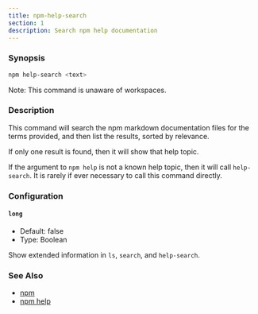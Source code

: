```yaml
---
title: npm-help-search
section: 1
description: Search npm help documentation
---
```


### Synopsis

```bash
npm help-search <text>
```

Note: This command is unaware of workspaces.

### Description

This command will search the npm markdown documentation files for the terms
provided, and then list the results, sorted by relevance.

If only one result is found, then it will show that help topic.

If the argument to `npm help` is not a known help topic, then it will call
`help-search`.  It is rarely if ever necessary to call this command
directly.

### Configuration

#### `long`

* Default: false
* Type: Boolean

Show extended information in `ls`, `search`, and `help-search`.



### See Also

* [npm](/commands/npm)
* [npm help](/commands/npm-help)
